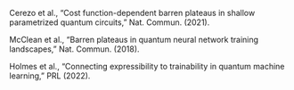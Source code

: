 Cerezo et al., “Cost function-dependent barren plateaus in shallow parametrized quantum circuits,” Nat. Commun. (2021).

McClean et al., “Barren plateaus in quantum neural network training landscapes,” Nat. Commun. (2018).

Holmes et al., “Connecting expressibility to trainability in quantum machine learning,” PRL (2022).
